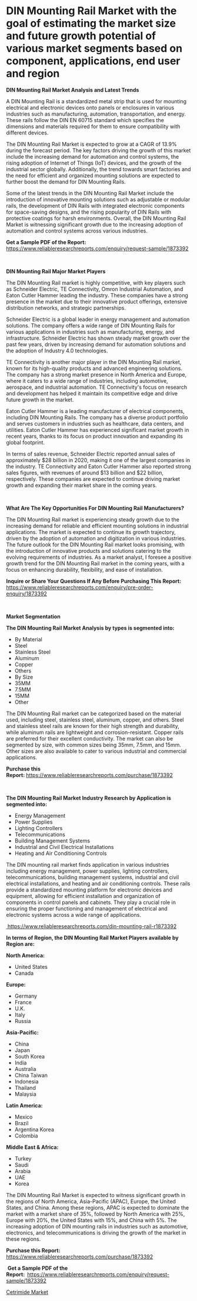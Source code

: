 <p><h1>DIN Mounting Rail Market with the goal of estimating the market size and future growth potential of various market segments based on component, applications, end user and region</h1></p><p><strong>DIN Mounting Rail Market Analysis and Latest Trends</strong></p>
<p><p>A DIN Mounting Rail is a standardized metal strip that is used for mounting electrical and electronic devices onto panels or enclosures in various industries such as manufacturing, automation, transportation, and energy. These rails follow the DIN EN 60715 standard which specifies the dimensions and materials required for them to ensure compatibility with different devices.</p><p>The DIN Mounting Rail Market is expected to grow at a CAGR of 13.9% during the forecast period. The key factors driving the growth of this market include the increasing demand for automation and control systems, the rising adoption of Internet of Things (IoT) devices, and the growth of the industrial sector globally. Additionally, the trend towards smart factories and the need for efficient and organized mounting solutions are expected to further boost the demand for DIN Mounting Rails.</p><p>Some of the latest trends in the DIN Mounting Rail Market include the introduction of innovative mounting solutions such as adjustable or modular rails, the development of DIN Rails with integrated electronic components for space-saving designs, and the rising popularity of DIN Rails with protective coatings for harsh environments. Overall, the DIN Mounting Rail Market is witnessing significant growth due to the increasing adoption of automation and control systems across various industries.</p></p>
<p><strong>Get a Sample PDF of the Report:&nbsp;</strong> <a href="https://www.reliableresearchreports.com/enquiry/request-sample/1873392">https://www.reliableresearchreports.com/enquiry/request-sample/1873392</a></p>
<p>&nbsp;</p>
<p><strong>DIN Mounting Rail Major Market Players</strong></p>
<p><p>The DIN Mounting Rail market is highly competitive, with key players such as Schneider Electric, TE Connectivity, Omron Industrial Automation, and Eaton Cutler Hammer leading the industry. These companies have a strong presence in the market due to their innovative product offerings, extensive distribution networks, and strategic partnerships.</p><p>Schneider Electric is a global leader in energy management and automation solutions. The company offers a wide range of DIN Mounting Rails for various applications in industries such as manufacturing, energy, and infrastructure. Schneider Electric has shown steady market growth over the past few years, driven by increasing demand for automation solutions and the adoption of Industry 4.0 technologies.</p><p>TE Connectivity is another major player in the DIN Mounting Rail market, known for its high-quality products and advanced engineering solutions. The company has a strong market presence in North America and Europe, where it caters to a wide range of industries, including automotive, aerospace, and industrial automation. TE Connectivity's focus on research and development has helped it maintain its competitive edge and drive future growth in the market.</p><p>Eaton Cutler Hammer is a leading manufacturer of electrical components, including DIN Mounting Rails. The company has a diverse product portfolio and serves customers in industries such as healthcare, data centers, and utilities. Eaton Cutler Hammer has experienced significant market growth in recent years, thanks to its focus on product innovation and expanding its global footprint.</p><p>In terms of sales revenue, Schneider Electric reported annual sales of approximately $28 billion in 2020, making it one of the largest companies in the industry. TE Connectivity and Eaton Cutler Hammer also reported strong sales figures, with revenues of around $13 billion and $22 billion, respectively. These companies are expected to continue driving market growth and expanding their market share in the coming years.</p></p>
<p>&nbsp;</p>
<p><strong>What Are The Key Opportunities For DIN Mounting Rail Manufacturers?</strong></p>
<p><p>The DIN Mounting Rail market is experiencing steady growth due to the increasing demand for reliable and efficient mounting solutions in industrial applications. The market is expected to continue its growth trajectory, driven by the adoption of automation and digitization in various industries. The future outlook for the DIN Mounting Rail market looks promising, with the introduction of innovative products and solutions catering to the evolving requirements of industries. As a market analyst, I foresee a positive growth trend for the DIN Mounting Rail market in the coming years, with a focus on enhancing durability, flexibility, and ease of installation.</p></p>
<p><strong>Inquire or Share Your Questions If Any Before Purchasing This Report:</strong> <a href="https://www.reliableresearchreports.com/enquiry/pre-order-enquiry/1873392">https://www.reliableresearchreports.com/enquiry/pre-order-enquiry/1873392</a></p>
<p>&nbsp;</p>
<p><strong>Market Segmentation</strong></p>
<p><strong>The DIN Mounting Rail Market Analysis by types is segmented into:</strong></p>
<p><ul><li>By Material</li><li>Steel</li><li>Stainless Steel</li><li>Aluminum</li><li>Copper</li><li>Others</li><li>By Size</li><li>35MM</li><li>7.5MM</li><li>15MM</li><li>Other</li></ul></p>
<p><p>The DIN Mounting Rail market can be categorized based on the material used, including steel, stainless steel, aluminum, copper, and others. Steel and stainless steel rails are known for their high strength and durability, while aluminum rails are lightweight and corrosion-resistant. Copper rails are preferred for their excellent conductivity. The market can also be segmented by size, with common sizes being 35mm, 7.5mm, and 15mm. Other sizes are also available to cater to various industrial and commercial applications.</p></p>
<p><strong>Purchase this Report:&nbsp;</strong><a href="https://www.reliableresearchreports.com/purchase/1873392">https://www.reliableresearchreports.com/purchase/1873392</a></p>
<p>&nbsp;</p>
<p><strong>The DIN Mounting Rail Market Industry Research by Application is segmented into:</strong></p>
<p><ul><li>Energy Management</li><li>Power Supplies</li><li>Lighting Controllers</li><li>Telecommunications</li><li>Building Management Systems</li><li>Industrial and Civil Electrical Installations</li><li>Heating and Air Conditioning Controls</li></ul></p>
<p><p>The DIN mounting rail market finds application in various industries including energy management, power supplies, lighting controllers, telecommunications, building management systems, industrial and civil electrical installations, and heating and air conditioning controls. These rails provide a standardized mounting platform for electronic devices and equipment, allowing for efficient installation and organization of components in control panels and cabinets. They play a crucial role in ensuring the proper functioning and management of electrical and electronic systems across a wide range of applications.</p></p>
<p><a href="https://www.reliableresearchreports.com/din-mounting-rail-r1873392">&nbsp;https://www.reliableresearchreports.com/din-mounting-rail-r1873392</a></p>
<p><strong>In terms of Region, the DIN Mounting Rail Market Players available by Region are:</strong></p>
<p>
    <p> <strong> North America: </strong>
        <ul>
            <li>United States</li>
            <li>Canada</li>
        </ul>
        </p> 
    <p> <strong> Europe: </strong>
        <ul>
            <li>Germany</li>
            <li>France</li>
            <li>U.K.</li>
            <li>Italy</li>
            <li>Russia</li>
        </ul>
        </p> 
    <p> <strong> Asia-Pacific: </strong>
        <ul>
            <li>China</li>
            <li>Japan</li>
            <li>South Korea</li>
            <li>India</li>
            <li>Australia</li>
            <li>China Taiwan</li>
            <li>Indonesia</li>
            <li>Thailand</li>
            <li>Malaysia</li>
        </ul>
        </p> 
    <p> <strong> Latin America: </strong>
        <ul>
            <li>Mexico</li>
            <li>Brazil</li>
            <li>Argentina Korea</li>
            <li>Colombia</li>
        </ul>
        </p> 
    <p> <strong> Middle East & Africa: </strong>
        <ul>
            <li>Turkey</li>
            <li>Saudi</li>
            <li>Arabia</li>
            <li>UAE</li>
            <li>Korea</li>
        </ul>
    </p>
    </p>
<p><p>The DIN Mounting Rail Market is expected to witness significant growth in the regions of North America, Asia-Pacific (APAC), Europe, the United States, and China. Among these regions, APAC is expected to dominate the market with a market share of 35%, followed by North America with 25%, Europe with 20%, the United States with 15%, and China with 5%. The increasing adoption of DIN mounting rails in industries such as automotive, electronics, and telecommunications is driving the growth of the market in these regions.</p></p>
<p><strong>Purchase this Report: </strong><a href="https://www.reliableresearchreports.com/purchase/1873392">https://www.reliableresearchreports.com/purchase/1873392</a></p>
<p>&nbsp;<strong>Get a Sample PDF of the Report:&nbsp;&nbsp;</strong><a href="https://www.reliableresearchreports.com/enquiry/request-sample/1873392">https://www.reliableresearchreports.com/enquiry/request-sample/1873392</a></p>
<p><strong></strong></p>
<p><p><a href="https://meowing-canidae-761.notion.site/Cetrimide-Market-Research-Report-Forecasted-for-Period-from-2024-2031-by-Market-Type-Market-Appl-582df96361744dd4ae4c11abe1198601">Cetrimide Market</a></p></p>
